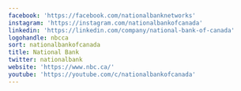 ```yaml
---
facebook: 'https://facebook.com/nationalbanknetworks'
instagram: 'https://instagram.com/nationalbankofcanada'
linkedin: 'https://linkedin.com/company/national-bank-of-canada'
logohandle: nbcca
sort: nationalbankofcanada
title: National Bank
twitter: nationalbank
website: 'https://www.nbc.ca/'
youtube: 'https://youtube.com/c/nationalbankofcanada'
---
```

